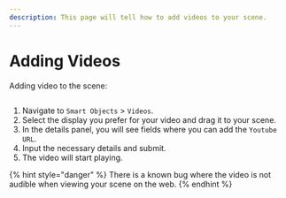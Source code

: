 ```yaml
---
description: This page will tell how to add videos to your scene.
---
```


# Adding Videos

Adding video to the scene:

<figure><img src="../../../../.gitbook/assets/video.png" alt=""><figcaption></figcaption></figure>

1. Navigate to `Smart Objects` > `Videos`.
2. Select the display you prefer for your video and drag it to your scene.
3. In the details panel, you will see fields where you can add the `Youtube URL`.
4. Input the necessary details and submit.
5. The video will start playing.

{% hint style="danger" %}
There is a known bug where the video is not audible when viewing your scene on the web.
{% endhint %}
